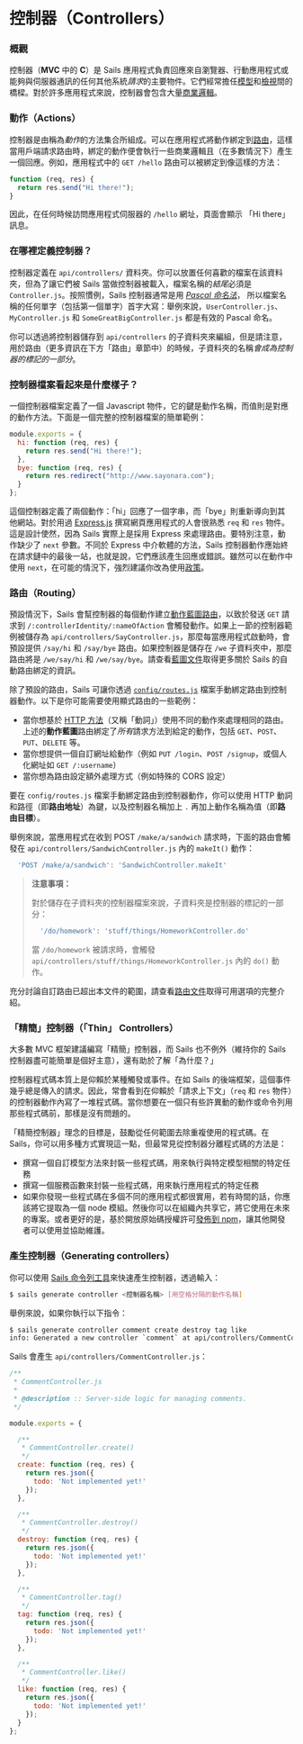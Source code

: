 # 控制器（Controllers）

### 概觀

控制器（**MVC** 中的 **C**）是 Sails 應用程式負責回應來自瀏覽器、行動應用程式或能夠與伺服器通訊的任何其他系統*請求*的主要物件。它們經常擔任[模型](http://beta.sailsjs.org/#/documentation/concepts/ORM/Models.html)和[檢視](/#/documentation/concepts/Views)間的橋樑。對於許多應用程式來說，控制器會包含大量[商業邏輯](http://en.wikipedia.org/wiki/Business_logic)。

### 動作（Actions）
控制器是由稱為*動作*的方法集合所組成。可以在應用程式將動作綁定到[路由](/#/documentation/concepts/Routes)，這樣當用戶端請求路由時，綁定的動作便會執行一些商業邏輯且（在多數情況下）產生一個回應。例如，應用程式中的 `GET /hello` 路由可以被綁定到像這樣的方法：

```javascript
function (req, res) {
  return res.send("Hi there!");
}
```

因此，在任何時候訪問應用程式伺服器的 `/hello` 網址，頁面會顯示 「Hi there」訊息。

### 在哪裡定義控制器？
控制器定義在 `api/controllers/` 資料夾。你可以放置任何喜歡的檔案在該資料夾，但為了讓它們被 Sails 當做控制器被載入，檔案名稱的*結尾*必須是 `Controller.js`。按照慣例，Sails 控制器通常是用 [*Pascal 命名法*](http://c2.com/cgi/wiki?PascalCase)， 所以檔案名稱的任何單字（包括第一個單字）首字大寫：舉例來說，`UserController.js`、`MyController.js` 和 `SomeGreatBigController.js` 都是有效的 Pascal 命名。

你可以透過將控制器儲存到 `api/controllers` 的子資料夾來編組，但是請注意，用於路由（更多資訊在下方「路由」章節中）的時候，子資料夾的名稱*會成為控制器的標記的一部分*。

### 控制器檔案看起來是什麼樣子？
一個控制器檔案定義了一個 Javascript 物件，它的鍵是動作名稱，而值則是對應的動作方法。下面是一個完整的控制器檔案的簡單範例：

```javascript
module.exports = {
  hi: function (req, res) {
    return res.send("Hi there!");
  },
  bye: function (req, res) {
    return res.redirect("http://www.sayonara.com");
  }
};
```

這個控制器定義了兩個動作：「hi」回應了一個字串，而「bye」則重新導向到其他網站。對於用過 [Express.js](https://github.com/expressjs) 撰寫網頁應用程式的人會很熟悉 `req` 和 `res` 物件。這是設計使然，因為 Sails 實際上是採用 Express 來處理路由。要特別注意，動作缺少了 `next` 參數。不同於 Express  中介軟體的方法，Sails 控制器動作應始終在請求鏈中的最後一站，也就是說，它們應該產生回應或錯誤。雖然可以在動作中使用 `next`，在可能的情況下，強烈建議你改為使用[政策](/#/documentation/concepts/Policies)。

### 路由（Routing）

預設情況下，Sails 會幫控制器的每個動作建立[動作藍圖路由](/#/documentation/reference/blueprint-api)，以致於發送 `GET` 請求到 `/:controllerIdentity/:nameOfAction` 會觸發動作。如果上一節的控制器範例被儲存為 `api/controllers/SayController.js`，那麼每當應用程式啟動時，會預設提供 `/say/hi` 和 `/say/bye` 路由。如果控制器是儲存在 `/we` 子資料夾中，那麼路由將是 `/we/say/hi` 和 `/we/say/bye`。請查看[藍圖文件](http://beta.sailsjs.org/#/documentation/reference/blueprint-api)取得更多關於 Sails 的自動路由綁定的資訊。

除了預設的路由，Sails 可讓你透過 [`config/routes.js`](/#/documentation/concepts/Routes) 檔案手動綁定路由到控制器動作。以下是你可能需要使用顯式路由的一些範例：

+ 當你想基於 [HTTP 方法](http://www.w3.org/Protocols/rfc2616/rfc2616-sec9.html)（又稱「動詞」）使用不同的動作來處理相同的路由。上述的**動作藍圖**路由綁定了*所有*請求方法到給定的動作，包括 `GET`、`POST`、`PUT`、`DELETE` 等。
+ 當你想提供一個自訂網址給動作（例如 `PUT /login`、`POST /signup`，或個人化網址如 `GET /:username`）
+ 當你想為路由設定額外處理方式（例如特殊的 CORS 設定）

要在 `config/routes.js` 檔案手動綁定路由到控制器動作，你可以使用 HTTP 動詞和路徑（即**路由地址**）為鍵，以及控制器名稱加上 `.` 再加上動作名稱為值（即**路由目標**）。

舉例來說，當應用程式在收到 POST `/make/a/sandwich` 請求時，下面的路由會觸發在 `api/controllers/SandwichController.js` 內的 `makeIt()` 動作：

```js
  'POST /make/a/sandwich': 'SandwichController.makeIt'
```


> **注意事項：**
>
> 對於儲存在子資料夾的控制器檔案來說，子資料夾是控制器的標記的一部分：
>
> ```js
>   '/do/homework': 'stuff/things/HomeworkController.do'
> ```
>
> 當 `/do/homework` 被請求時，會觸發 `api/controllers/stuff/things/HomeworkController.js` 內的 `do()` 動作。

充分討論自訂路由已超出本文件的範圍，請查看[路由文件](/#/documentation/concepts/Routes)取得可用選項的完整介紹。



### 「精簡」控制器（「Thin」 Controllers）

大多數 MVC 框架建議編寫「精簡」控制器，而 Sails 也不例外（維持你的 Sails 控制器盡可能簡單是個好主意），還有助於了解「為什麼？」

控制器程式碼本質上是仰賴於某種觸發或事件。在如 Sails 的後端框架，這個事件幾乎總是傳入的請求。因此，常會看到在仰賴於「請求上下文」（`req` 和 `res` 物件）的控制器動作內寫了一堆程式碼。當你想要在一個只有些許異動的動作或命令列用那些程式碼前，那樣是沒有問題的。

「精簡控制器」理念的目標是，鼓勵從任何範圍去除重複使用的程式碼。在 Sails，你可以用多種方式實現這一點，但最常見從控制器分離程式碼的方法是：

+ 撰寫一個自訂模型方法來封裝一些程式碼，用來執行與特定模型相關的特定任務
+ 撰寫一個服務函數來封裝一些程式碼，用來執行應用程式的特定任務
+ 如果你發現一些程式碼在多個不同的應用程式都很實用，若有時間的話，你應該將它提取為一個 node 模組。然後你可以在組織內共享它，將它使用在未來的專案。或者更好的是，基於開放原始碼授權許可[發佈到 npm]()，讓其他開發者可以使用並協助維護。


### 產生控制器（Generating controllers）

你可以使用 [Sails 命令列工具](/#/documentation/reference/cli)來快速產生控制器，透過輸入：

```sh
$ sails generate controller <控制器名稱> [用空格分隔的動作名稱]
```

舉例來說，如果你執行以下指令：

```sh
$ sails generate controller comment create destroy tag like
info: Generated a new controller `comment` at api/controllers/CommentController.js!
```

Sails 會產生 `api/controllers/CommentController.js`：

```javascript
/**
 * CommentController.js
 *
 * @description :: Server-side logic for managing comments.
 */

module.exports = {

  /**
   * CommentController.create()
   */
  create: function (req, res) {
    return res.json({
      todo: 'Not implemented yet!'
    });
  },

  /**
   * CommentController.destroy()
   */
  destroy: function (req, res) {
    return res.json({
      todo: 'Not implemented yet!'
    });
  },

  /**
   * CommentController.tag()
   */
  tag: function (req, res) {
    return res.json({
      todo: 'Not implemented yet!'
    });
  },

  /**
   * CommentController.like()
   */
  like: function (req, res) {
    return res.json({
      todo: 'Not implemented yet!'
    });
  }
};
```


<docmeta name="uniqueID" value="Controllers464694">
<docmeta name="displayName" value="Controllers">

